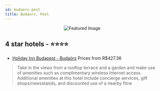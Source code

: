 ```yaml
---
id: budaors-pest
title: Budaors, Pest
---
```


<center><img src="https://i.travelapi.com/hotels/1000000/430000/424500/424406/b9cf34e9_z.jpg" alt="Featured Image" /></center>


##  4 star hotels - ⭐️⭐️⭐️⭐️

-    [Holiday Inn Budapest - Budaörs](https://us.hurb.com/hotels/budaors/holiday-inn-budapest-budaors-JNP-JP154442?cmp=18055) Prices from R$427.36
   > Take in the views from a rooftop terrace and a garden and make use of amenities such as complimentary wireless Internet access. Additional amenities at this hotel include concierge services, gift shops/newsstands, and discounted use of a nearby fitne
